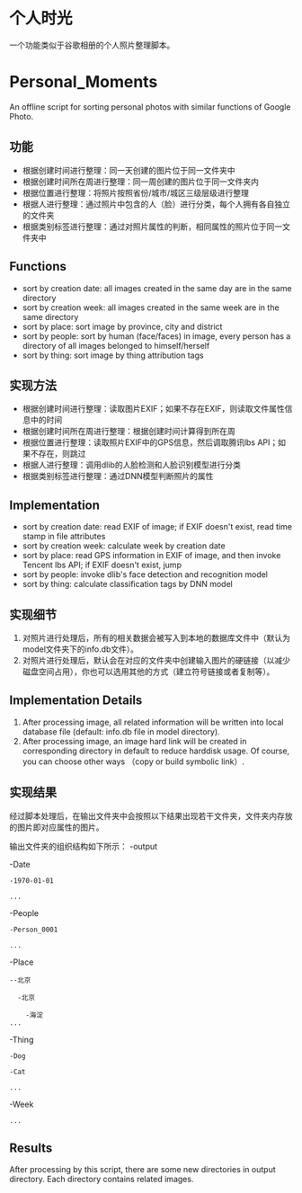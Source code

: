 # 个人时光
一个功能类似于谷歌相册的个人照片整理脚本。

# Personal_Moments
An offline script for sorting personal photos with similar functions of Google Photo.

## 功能
- 根据创建时间进行整理：同一天创建的图片位于同一文件夹中
- 根据创建时间所在周进行整理：同一周创建的图片位于同一文件夹内
- 根据位置进行整理：将照片按照省份/城市/城区三级层级进行整理
- 根据人进行整理：通过照片中包含的人（脸）进行分类，每个人拥有各自独立的文件夹
- 根据类别标签进行整理：通过对照片属性的判断，相同属性的照片位于同一文件夹中

## Functions
- sort by creation date: all images created in the same day are in the same directory
- sort by creation week: all images created in the same week are in the same directory
- sort by place: sort image by province, city and district
- sort by people: sort by human (face/faces) in image, every person has a directory of all images belonged to himself/herself
- sort by thing: sort image by thing attribution tags

## 实现方法
- 根据创建时间进行整理：读取图片EXIF；如果不存在EXIF，则读取文件属性信息中的时间
- 根据创建时间所在周进行整理：根据创建时间计算得到所在周
- 根据位置进行整理：读取照片EXIF中的GPS信息，然后调取腾讯lbs API；如果不存在，则跳过
- 根据人进行整理：调用dlib的人脸检测和人脸识别模型进行分类
- 根据类别标签进行整理：通过DNN模型判断照片的属性

## Implementation
- sort by creation date: read EXIF of image; if EXIF doesn't exist, read time stamp in file attributes
- sort by creation week: calculate week by creation date
- sort by place: read GPS information in EXIF of image, and then invoke Tencent lbs API; if EXIF doesn't exist, jump
- sort by people: invoke dlib's face detection and recognition model
- sort by thing: calculate classification tags by DNN model

## 实现细节
1.  对照片进行处理后，所有的相关数据会被写入到本地的数据库文件中（默认为model文件夹下的info.db文件）。
2.  对照片进行处理后，默认会在对应的文件夹中创建输入图片的硬链接（以减少磁盘空间占用），你也可以选用其他的方式（建立符号链接或者复制等）。

## Implementation Details
1.  After processing image, all related information will be written into local database file (default: info.db file in model directory).
2.  After processing image, an image hard link will be created in corresponding directory in default to reduce harddisk usage. Of course, you can choose other ways （copy or build symbolic link）.

## 实现结果

经过脚本处理后，在输出文件夹中会按照以下结果出现若干文件夹，文件夹内存放的图片即对应属性的图片。

输出文件夹的组织结构如下所示：
-output

  -Date
  
    -1970-01-01
    
    ...
    
  -People
  
    -Person_0001
    
    ...
    
  -Place
  
    --北京
    
      -北京
      
        -海淀
    ...
    
  -Thing
  
    -Dog
    
    -Cat
    
    ...
    
  -Week
  
    ...

## Results
After processing by this script, there are some new directories in output directory. Each directory contains related images.

